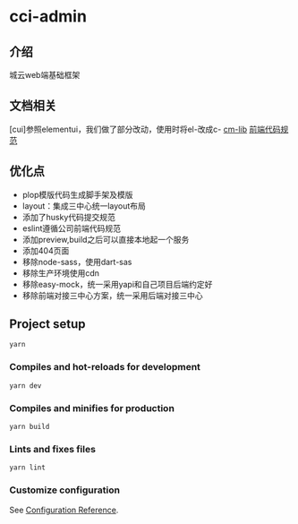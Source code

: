# cci-admin

## 介绍

城云web端基础框架

## 文档相关
[cui]参照elementui，我们做了部分改动，使用时将el-改成c-
[cm-lib](http://10.12.107.126:7303)
[前端代码规范](https://www.yuque.com/docs/share/a39e3cfb-0b0d-416d-aac9-6e4db71f00ae?#)
## 优化点

- plop模版代码生成脚手架及模版
- layout：集成三中心统一layout布局
- 添加了husky代码提交规范
- eslint遵循公司前端代码规范
- 添加preview,build之后可以直接本地起一个服务
- 添加404页面
- 移除node-sass，使用dart-sas
- 移除生产环境使用cdn
- 移除easy-mock，统一采用yapi和自己项目后端约定好
- 移除前端对接三中心方案，统一采用后端对接三中心
## Project setup

```
yarn
```

### Compiles and hot-reloads for development

```
yarn dev
```

### Compiles and minifies for production

```
yarn build
```

### Lints and fixes files

```
yarn lint
```

### Customize configuration

See [Configuration Reference](https://cli.vuejs.org/config/).

